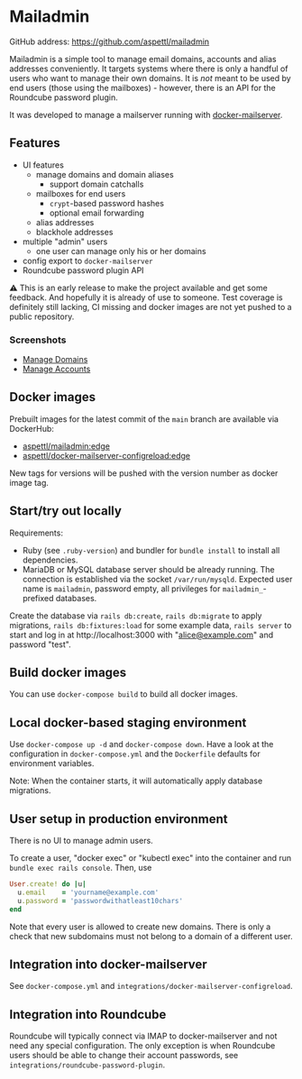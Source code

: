 # Mailadmin

GitHub address: https://github.com/aspettl/mailadmin

Mailadmin is a simple tool to manage email domains, accounts and alias addresses
conveniently. It targets systems where there is only a handful of users who
want to manage their own domains. It is *not* meant to be used by end users
(those using the mailboxes) - however, there is an API for the Roundcube
password plugin.

It was developed to manage a mailserver running with
[docker-mailserver](https://github.com/docker-mailserver/docker-mailserver).

## Features

* UI features
  * manage domains and domain aliases
    * support domain catchalls
  * mailboxes for end users
    * `crypt`-based password hashes
    * optional email forwarding
  * alias addresses
  * blackhole addresses
* multiple "admin" users
  * one user can manage only his or her domains
* config export to `docker-mailserver`
* Roundcube password plugin API

:warning: This is an early release to make the project available and get some
feedback. And hopefully it is already of use to someone. Test coverage is
definitely still lacking, CI missing and docker images are not yet pushed to
a public repository.

### Screenshots

* [Manage Domains](https://raw.githubusercontent.com/aspettl/mailadmin/main/screenshots/manage_domains.png)
* [Manage Accounts](https://raw.githubusercontent.com/aspettl/mailadmin/main/screenshots/manage_accounts.png)

## Docker images

Prebuilt images for the latest commit of the `main` branch are available via
DockerHub:

* [aspettl/mailadmin:edge](https://hub.docker.com/r/aspettl/mailadmin)
* [aspettl/docker-mailserver-configreload:edge](https://hub.docker.com/r/aspettl/docker-mailserver-configreload)

New tags for versions will be pushed with the version number as docker image tag.

## Start/try out locally

Requirements:

* Ruby (see `.ruby-version`) and bundler for `bundle install` to
  install all dependencies.
* MariaDB or MySQL database server should be already running. The connection is
  established via the socket `/var/run/mysqld`. Expected user name is `mailadmin`,
  password empty, all privileges for `mailadmin_`-prefixed databases.

Create the database via `rails db:create`, `rails db:migrate` to
apply migrations, `rails db:fixtures:load` for some example data, `rails server`
to start and log in at http://localhost:3000 with "alice@example.com" and
password "test".

## Build docker images

You can use `docker-compose build` to build all docker images.

## Local docker-based staging environment

Use `docker-compose up -d` and `docker-compose down`. Have a look at the
configuration in `docker-compose.yml` and the `Dockerfile` defaults for
environment variables.

Note: When the container starts, it will automatically apply database migrations.

## User setup in production environment

There is no UI to manage admin users.

To create a user, "docker exec" or "kubectl exec" into the container and run
`bundle exec rails console`. Then, use

```ruby
User.create! do |u|
  u.email    = 'yourname@example.com'
  u.password = 'passwordwithatleast10chars'
end
```

Note that every user is allowed to create new domains. There is only a check
that new subdomains must not belong to a domain of a different user.

## Integration into docker-mailserver

See `docker-compose.yml` and `integrations/docker-mailserver-configreload`.

## Integration into Roundcube

Roundcube will typically connect via IMAP to docker-mailserver and not need
any special configuration. The only exception is when Roundcube users should be
able to change their account passwords, see `integrations/roundcube-password-plugin`.
